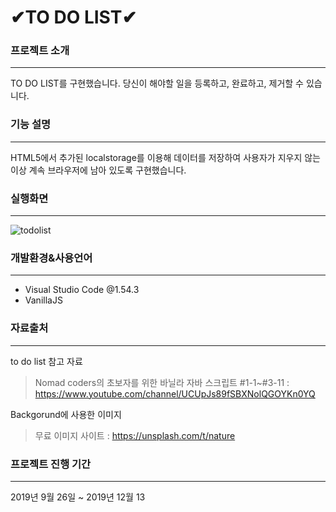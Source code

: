 # ✔TO DO LIST✔


### 프로젝트 소개
------------
TO DO LIST를 구현했습니다. 
당신이 해야할 일을 등록하고, 완료하고, 제거할 수 있습니다.   

### 기능 설명
------------
HTML5에서 추가된 localstorage를 이용해 데이터를 저장하여 사용자가 지우지 않는 이상 계속 브라우저에 남아 있도록 구현했습니다.   

### 실행화면
------------
![todolist](https://user-images.githubusercontent.com/81849019/113478046-50cad080-94c1-11eb-94f3-b9999a81c344.PNG)

### 개발환경&사용언어
------------
* Visual Studio Code @1.54.3
* VanillaJS

### 자료출처
------------
to do list 참고 자료
>Nomad coders의 초보자를 위한 바닐라 자바 스크립트 #1-1~#3-11 : <https://www.youtube.com/channel/UCUpJs89fSBXNolQGOYKn0YQ> 

Backgorund에 사용한 이미지
>무료 이미지 사이트 : <https://unsplash.com/t/nature>

### 프로젝트 진행 기간
------------
2019년 9월 26일 ~ 2019년 12월 13
